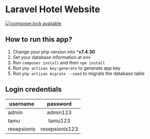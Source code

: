 # Laravel Hotel Website

[![composer.lock available](https://poser.pugx.org/pugx/badge-poser/composerlock)](https://packagist.org/packages/pugx/badge-poser)

## How to run this app?

1. Change your php version into **^v7.4.30**
2. Set your database information at env
3. Run `composer install` and then `npm install`
4. Run `php artisan key:generate` to generate app key
5. Run `php artisan migrate --seed` to migrate the database table

## Login credentials

| username    |    password    |
| ----------- | :------------: |
| admin       |    admin123    |
| tamu        |    tamu123     |
| resepsionis | resepsionis123 |
